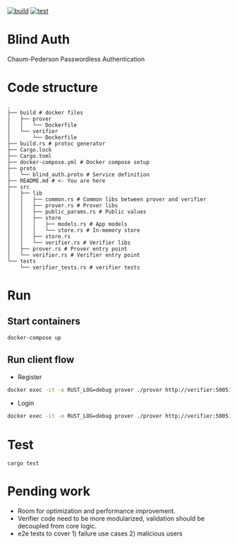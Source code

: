 [![build](https://github.com/essamhassan/blind-auth/actions/workflows/build.yml/badge.svg)](https://github.com/essamhassan/blind-auth/actions/workflows/build.yml)
[![test](https://github.com/essamhassan/blind-auth/actions/workflows/test.yml/badge.svg)](https://github.com/essamhassan/blind-auth/actions/workflows/test.yml)
# Blind Auth
Chaum-Pederson Passwordless Authentication

# Code structure

```
.
├── build # docker files
│   ├── prover
│   │   └── Dockerfile
│   └── verifier
│       └── Dockerfile
├── build.rs # protoc generator
├── Cargo.lock
├── Cargo.toml
├── docker-compose.yml # Docker compose setup
├── proto
│   └── blind_auth.proto # Service definition
├── README.md # <- You are here
├── src
│   ├── lib
│   │   ├── common.rs # Common libs between prover and verifier
│   │   ├── prover.rs # Prover libs
│   │   ├── public_params.rs # Public values
│   │   ├── store
│   │   │   ├── models.rs # App models
│   │   │   └── store.rs # In-memory store
│   │   ├── store.rs
│   │   └── verifier.rs # Verifier libs
│   ├── prover.rs # Prover entry point
│   └── verifier.rs # Verifier entry point
└── tests
    └── verifier_tests.rs # verifier tests
```

# Run
## Start containers

```bash
docker-compose up
```
## Run client flow

- Register
```bash
docker exec -it -e RUST_LOG=debug prover ./prover http://verifier:50051 register --client-id="clienttest"
```

- Login
```bash
docker exec -it -e RUST_LOG=debug prover ./prover http://verifier:50051 login --client-id="clienttest"
```

# Test
```
cargo test
```
# Pending work
- Room for optimization and performance improvement.
- Verifier code need to be more modularized, validation should be decoupled from core logic.
- e2e tests to cover 1) failure use cases 2) malicious users 
